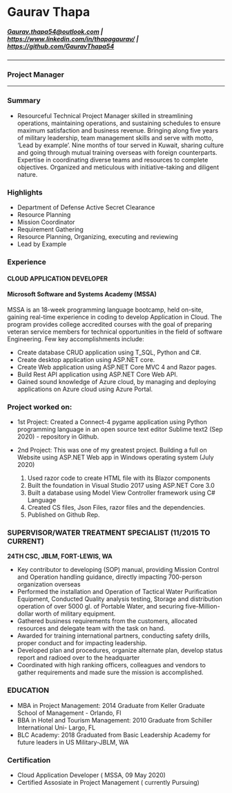 # Gaurav Thapa 
##### Gaurav.thapa54@outlook.com | https://www.linkedin.com/in/thapagaurav/ | https://github.com/GauravThapa54
---
###  Project Manager
___ 
### **Summary**
-  Resourceful Technical Project Manager skilled in streamlining operations, maintaining operations, and sustaining schedules to ensure maximum satisfaction and business revenue. Bringing along five years of military leadership, team management skills and serve with motto, ‘Lead by example’. Nine months of tour served in Kuwait, sharing culture and going through mutual training overseas with foreign counterparts. Expertise in coordinating diverse teams and resources to complete objectives. Organized and meticulous with initiative-taking and diligent nature. 

### **Highlights**
- Department of Defense Active Secret Clearance
- Resource Planning
- Mission Coordinator
- Requirement Gathering
- Resource Planning, Organizing, executing and      reviewing
- Lead by Example

### **Experience**
#### CLOUD APPLICATION DEVELOPER
#### **Microsoft Software and Systems Academy (MSSA)**
MSSA is an 18-week programming language bootcamp, held on-site, gaining real-time experience in coding to develop Application in Cloud. The program provides college accredited courses with the goal of preparing veteran service members for technical opportunities in the field of software Engineering. Few key accomplishments include:
-	Create database CRUD application using T_SQL, Python and C#.
-	Create desktop application using ASP.NET core.
-	Create Web application using ASP.NET Core MVC 4 and Razor pages.
-	Build Rest API application using ASP.NET Core Web API.
-	Gained sound knowledge of Azure cloud, by managing and deploying applications on Azure cloud using Azure Portal. 
### Project worked on: 
- 1st Project: Created a Connect-4 pygame application using Python programming language in an open source text editor Sublime text2 (Sep 2020) - repository in Github.

- 2nd Project: This was one of my greatest project. Building a full on Website using ASP.NET Web app in Windows operating system (July 2020)
    1. 	Used razor code to create HTML file with its Blazor components
    2. 	Built the foundation in Visual Studio 2017 using ASP.NET Core 3.0
    3.	Built a database using Model View Controller framework using C# Language
    4.	Created CS files, Json Files, razor files and the dependencies.
    5. Published on Github Rep. 

### SUPERVISOR/WATER TREATMENT SPECIALIST (11/2015 TO CURRENT) 
**24TH CSC, JBLM, FORT-LEWIS, WA**
-	Key contributor to developing (SOP) manual, providing Mission Control and Operation handling guidance, directly impacting 700-person organization overseas
-	Performed the installation and Operation of Tactical Water Purification Equipment, Conducted Quality analysis testing, Storage and distribution operation of over 5000 gl. of Portable Water, and securing five-Million-dollar worth of military equipment.
-	Gathered business requirements from the customers, allocated resources and delegate team with the task on hand.
- 	Awarded for training international partners, conducting safety drills, proper conduct and for impacting leadership. 
-	Developed plan and procedures, organize alternate plan, develop status report and radioed over to the headquarter
-	Coordinated with high ranking officers, colleagues and vendors to gather requirements and made sure the mission is accomplished.

### EDUCATION
-	MBA in Project Management: 2014 Graduate from Keller Graduate School of Management - Orlando, Fl
-	BBA in Hotel and Tourism Management: 2010 Graduate from Schiller International Uni- Largo, FL
-	BLC Academy: 2018 Graduated from Basic Leadership Academy for future leaders in US Military-JBLM, WA

### Certification
- Cloud Application Developer ( MSSA, 09 May 2020)
- Certified Assosiate in Project Management ( currently Pursuing)

